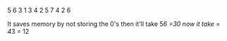 5 6 3
1 3 4
2 5 7
4 2 6

It saves memory by not storing the 0's then it'll take 5*6 =30 now it take = 4*3 = 12
